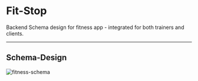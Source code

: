 # Fit-Stop
Backend Schema design for fitness app - integrated for both trainers and clients.
***
## Schema-Design
![fitness-schema](https://user-images.githubusercontent.com/105785955/209802212-2fc59178-c6dc-4da5-9934-2a0f74475567.png)
